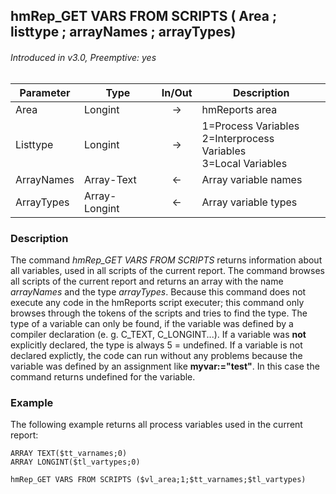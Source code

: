 ## hmRep_GET VARS FROM SCRIPTS ( Area ; listtype ; arrayNames ; arrayTypes)
###### Introduced in v3.0, Preemptive: yes

|Parameter|Type|In/Out|Description
|---|---|:---:|---
|Area|Longint|→|hmReports area
|Listtype|Longint|→|1=Process Variables<br />2=Interprocess Variables<br />3=Local Variables
|ArrayNames|Array-Text|←|Array variable names
|ArrayTypes|Array-Longint|←|Array variable types

### Description
The command *hmRep_GET VARS FROM SCRIPTS* returns information about all variables, used in all scripts of the current report.
The command browses all scripts of the current report and returns an array with the name *arrayNames* and the type *arrayTypes*.
Because this command does not execute any code in the hmReports script executer; this command only browses through the tokens of the scripts and tries to find the type. The type of a variable can only be found, if the variable was defined by a compiler declaration (e. g. C_TEXT, C_LONGINT...). If a variable was **not** explicitly declared, the type is always 5 = undefined. If a variable is not declared explictly, the code can run without any problems because the variable was defined by an assignment like **myvar:="test"**. In this case the command *<self>* returns undefined for the variable.

### Example
The following example returns all process variables used in the current report:

```4d
ARRAY TEXT($tt_varnames;0)
ARRAY LONGINT($tl_vartypes;0)

hmRep_GET VARS FROM SCRIPTS ($vl_area;1;$tt_varnames;$tl_vartypes)
```
